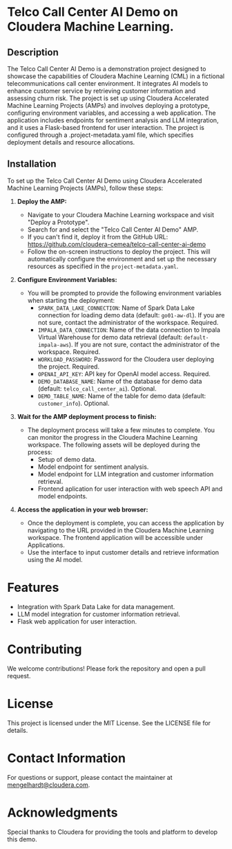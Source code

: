 # Telco Call Center AI Demo on Cloudera Machine Learning.

## Description
The Telco Call Center AI Demo is a demonstration project designed to showcase the capabilities of Cloudera Machine Learning (CML) in a fictional telecommunications call center environment. It integrates AI models to enhance customer service by retrieving customer information and assessing churn risk. The project is set up using Cloudera Accelerated Machine Learning Projects (AMPs) and involves deploying a prototype, configuring environment variables, and accessing a web application. The application includes endpoints for sentiment analysis and LLM integration, and it uses a Flask-based frontend for user interaction. The project is configured through a .project-metadata.yaml file, which specifies deployment details and resource allocations.

## Installation
To set up the Telco Call Center AI Demo using Cloudera Accelerated Machine Learning Projects (AMPs), follow these steps:

1. **Deploy the AMP:**
   - Navigate to your Cloudera Machine Learning workspace and visit "Deploy a Prototype".
   - Search for and select the "Telco Call Center AI Demo" AMP.
   - If you can't find it, deploy it from the GitHub URL: https://github.com/cloudera-cemea/telco-call-center-ai-demo
   - Follow the on-screen instructions to deploy the project. This will automatically configure the environment and set up the necessary resources as specified in the `project-metadata.yaml`.

2. **Configure Environment Variables:**
   - You will be prompted to provide the following environment variables when starting the deployment:
     - `SPARK_DATA_LAKE_CONNECTION`: Name of Spark Data Lake connection for loading demo data (default: `go01-aw-dl`). If you are not sure, contact the administrator of the workspace. Required.
     - `IMPALA_DATA_CONNECTION`: Name of the data connection to Impala Virtual Warehouse for demo data retrieval (default: `default-impala-aws`). If you are not sure, contact the administrator of the workspace. Required.
     - `WORKLOAD_PASSWORD`: Password for the Cloudera user deploying the project. Required.
     - `OPENAI_API_KEY`: API key for OpenAI model access. Required.
     - `DEMO_DATABASE_NAME`: Name of the database for demo data (default: `telco_call_center_ai`). Optional.
     - `DEMO_TABLE_NAME`: Name of the table for demo data (default: `customer_info`). Optional.

3. **Wait for the AMP deployment process to finish:**
   - The deployment process will take a few minutes to complete. You can monitor the progress in the Cloudera Machine Learning workspace. The following assets will be deployed during the process:
     - Setup of demo data.
     - Model endpoint for sentiment analysis.
     - Model endpoint for LLM integration and customer information retrieval.
     - Frontend aplication for user interaction with web speech API and model endpoints.

4. **Access the application in your web browser:**
    - Once the deployment is complete, you can access the application by navigating to the URL provided in the Cloudera Machine Learning workspace. The frontend application will be accessible under Applications.
    - Use the interface to input customer details and retrieve information using the AI model.

# Features
- Integration with Spark Data Lake for data management.
- LLM model integration for customer information retrieval.
- Flask web application for user interaction.

# Contributing
We welcome contributions! Please fork the repository and open a pull request.

# License
This project is licensed under the MIT License. See the LICENSE file for details.

# Contact Information
For questions or support, please contact the maintainer at mengelhardt@cloudera.com.

# Acknowledgments
Special thanks to Cloudera for providing the tools and platform to develop this demo.
